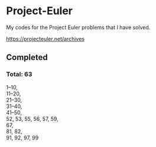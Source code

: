 # Project-Euler

My codes for the Project Euler problems that I have solved.

https://projecteuler.net/archives


## Completed
### Total: 63
1–10,  
11–20,  
21–30,  
31–40,  
41–50,  
52, 53, 55, 56, 57, 59,  
67,  
81, 82,  
91, 92, 97, 99
